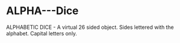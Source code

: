 # ALPHA---Dice
ALPHABETIC DICE - A virtual 26 sided object. Sides lettered with the alphabet. Capital letters only.
